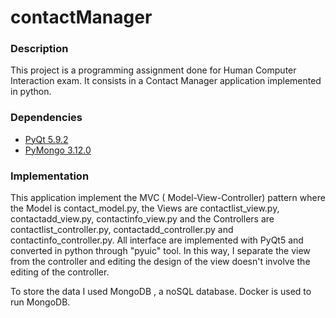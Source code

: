 # contactManager

### Description
This project is a programming assignment done for Human Computer Interaction exam.
It consists in a Contact Manager application implemented in python.

### Dependencies
 * [PyQt 5.9.2]( https://pypi.org/project/PyQt5/5.9.2/)
 * [PyMongo 3.12.0](https://docs.mongodb.com/drivers/pymongo/)

### Implementation
This application implement the MVC ( Model-View-Controller) pattern where the Model is contact_model.py, the Views are contactlist_view.py, contactadd_view.py, contactinfo_view.py and the Controllers are contactlist_controller.py, contactadd_controller.py and contactinfo_controller.py.
All interface are implemented with PyQt5 and converted in python through "pyuic" tool. In this way, I separate the view from the controller and editing the design of the view doesn't involve the editing of the controller.

To store the data I used MongoDB , a noSQL database. Docker is used to run MongoDB.
